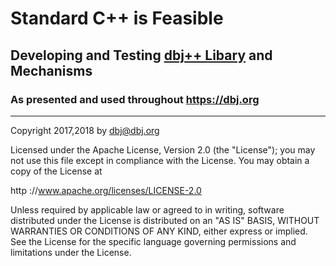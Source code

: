 
# Standard C++ is Feasible 
## Developing and Testing [dbj++ Libary](https://github.com/dbj-systems/dbjplusplus) and Mechanisms 
### As presented and used throughout https://dbj.org 

-------------------------------------

Copyright 2017,2018 by dbj@dbj.org

Licensed under the Apache License, Version 2.0 (the "License");
you may not use this file except in compliance with the License.
You may obtain a copy of the License at

http ://www.apache.org/licenses/LICENSE-2.0

Unless required by applicable law or agreed to in writing, software
distributed under the License is distributed on an "AS IS" BASIS,
WITHOUT WARRANTIES OR CONDITIONS OF ANY KIND, either express or implied.
See the License for the specific language governing permissions and
limitations under the License.

